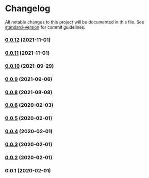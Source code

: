 # Changelog

All notable changes to this project will be documented in this file. See [standard-version](https://github.com/conventional-changelog/standard-version) for commit guidelines.

### [0.0.12](https://github.com/mmoollllee/nuxt-protected-mailto/compare/v0.0.11...v0.0.12) (2021-11-01)

### [0.0.11](https://github.com/mmoollllee/nuxt-protected-mailto/compare/v0.0.10...v0.0.11) (2021-11-01)

### [0.0.10](https://github.com/mmoollllee/nuxt-protected-mailto/compare/v0.0.9...v0.0.10) (2021-09-29)

### [0.0.9](https://github.com/mmoollllee/nuxt-protected-mailto/compare/v0.0.8...v0.0.9) (2021-09-06)

### [0.0.8](https://github.com/mmoollllee/nuxt-protected-mailto/compare/v0.0.6...v0.0.8) (2021-08-08)

### [0.0.6](https://github.com/mmoollllee/nuxt-protected-mailto/compare/v0.0.5...v0.0.6) (2020-02-03)

### [0.0.5](https://github.com/mmoollllee/nuxt-protected-mailto/compare/v0.0.4...v0.0.5) (2020-02-01)

### [0.0.4](https://github.com/mmoollllee/nuxt-protected-mailto/compare/v0.0.3...v0.0.4) (2020-02-01)

### [0.0.3](https://github.com/mmoollllee/nuxt-protected-mailto/compare/v0.0.2...v0.0.3) (2020-02-01)

### [0.0.2](https://github.com/mmoollllee/nuxt-protected-mailto/compare/v0.0.1...v0.0.2) (2020-02-01)

### 0.0.1 (2020-02-01)
